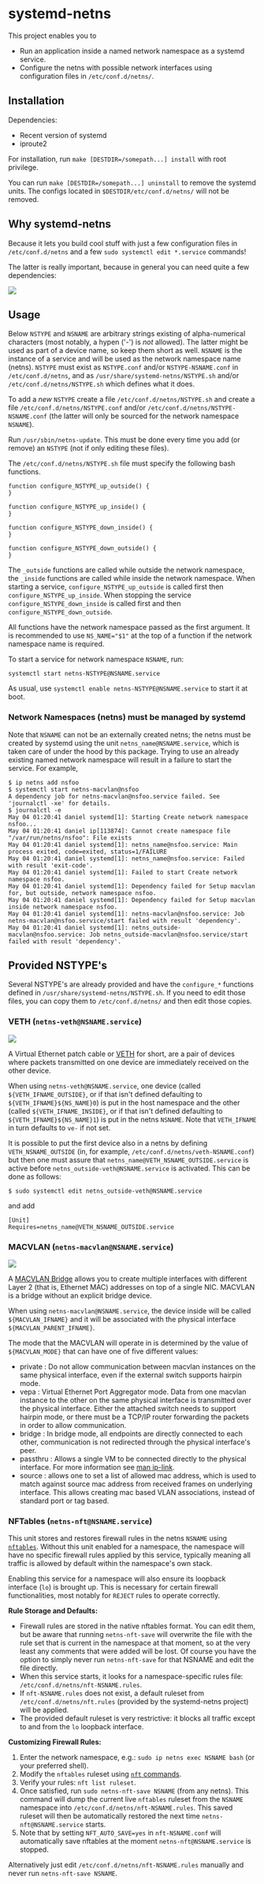 # systemd-netns

This project enables you to
 * Run an application inside a named network namespace as a systemd service.
 * Configure the netns with possible network interfaces using configuration files in `/etc/conf.d/netns/`.

## Installation

Dependencies:
 * Recent version of systemd
 * iproute2

For installation, run `make [DESTDIR=/somepath...] install` with root privilege.

You can run `make [DESTDIR=/somepath...] uninstall` to remove the systemd units.
The configs located in `$DESTDIR/etc/conf.d/netns/` will not be removed.

## Why systemd-netns

Because it lets you build cool stuff with just a few configuration files
in `/etc/conf.d/netns` and a few `sudo systemctl edit *.service` commands!

The latter is really important, because in general you can need quite a few
dependencies:

![](doc/assets/dependencies.png)

## Usage

Below `NSTYPE` and `NSNAME` are arbitrary strings existing of alpha-numerical
characters (most notably, a hypen ('-') is *not* allowed).
The latter might be used as part of a device name, so keep them short as well.
`NSNAME` is the instance of a service and will be used as the
network namespace name (netns). `NSTYPE` must exist as `NSTYPE.conf` and/or
`NSTYPE-NSNAME.conf` in `/etc/conf.d/netns`, and as `/usr/share/systemd-netns/NSTYPE.sh`
and/or `/etc/conf.d/netns/NSTYPE.sh` which defines what it does.

To add a *new* `NSTYPE` create a file `/etc/conf.d/netns/NSTYPE.sh` and
create a file `/etc/conf.d/netns/NSTYPE.conf` and/or `/etc/conf.d/netns/NSTYPE-NSNAME.conf`
(the latter will only be sourced for the network namespace `NSNAME`).

Run `/usr/sbin/netns-update`. This must be done every time you add (or remove)
an `NSTYPE` (not if only editing these files).

The `/etc/conf.d/netns/NSTYPE.sh` file must specify the following bash functions.

```shell
function configure_NSTYPE_up_outside() {
}

function configure_NSTYPE_up_inside() {
}

function configure_NSTYPE_down_inside() {
}

function configure_NSTYPE_down_outside() {
}
```

The `_outside` functions are called while outside the network namespace,
the `_inside` functions are called while inside the network namespace.
When starting a service, `configure_NSTYPE_up_outside` is called first then `configure_NSTYPE_up_inside`.
When stopping the service `configure_NSTYPE_down_inside` is called first and then `configure_NSTYPE_down_outside`.

All functions have the network namespace passed as the first argument.
It is recommended to use `NS_NAME="$1"` at the top of a function if
the network namespace name is required.

To start a service for network namespace `NSNAME`, run:
```shell
systemctl start netns-NSTYPE@NSNAME.service
```

As usual, use `systemctl enable netns-NSTYPE@NSNAME.service` to start it at boot.

### Network Namespaces (netns) must be managed by systemd

Note that `NSNAME` can not be an externally created netns; the netns must be created by
systemd using the unit `netns_name@NSNAME.service`, which is taken care of under the
hood by this package. Trying to use an already existing named network namespace will
result in a failure to start the service. For example,
```
$ ip netns add nsfoo
$ systemctl start netns-macvlan@nsfoo
A dependency job for netns-macvlan@nsfoo.service failed. See 'journalctl -xe' for details.
$ journalctl -e
May 04 01:20:41 daniel systemd[1]: Starting Create network namespace nsfoo...
May 04 01:20:41 daniel ip[113874]: Cannot create namespace file "/var/run/netns/nsfoo": File exists
May 04 01:20:41 daniel systemd[1]: netns_name@nsfoo.service: Main process exited, code=exited, status=1/FAILURE
May 04 01:20:41 daniel systemd[1]: netns_name@nsfoo.service: Failed with result 'exit-code'.
May 04 01:20:41 daniel systemd[1]: Failed to start Create network namespace nsfoo.
May 04 01:20:41 daniel systemd[1]: Dependency failed for Setup macvlan for, but outside, network namespace nsfoo.
May 04 01:20:41 daniel systemd[1]: Dependency failed for Setup macvlan inside network namespace nsfoo.
May 04 01:20:41 daniel systemd[1]: netns-macvlan@nsfoo.service: Job netns-macvlan@nsfoo.service/start failed with result 'dependency'.
May 04 01:20:41 daniel systemd[1]: netns_outside-macvlan@nsfoo.service: Job netns_outside-macvlan@nsfoo.service/start failed with result 'dependency'.
```

## Provided NSTYPE's

Several NSTYPE's are already provided and have the `configure_*` functions defined
in `/usr/share/systemd-netns/NSTYPE.sh`. If you need to edit those files, you can
copy them to `/etc/conf.d/netns/` and then edit those copies.

### VETH (`netns-veth@NSNAME.service`)

![](doc/assets/VETH.png)

A Virtual Ethernet patch cable or [VETH](https://developers.redhat.com/blog/2018/10/22/introduction-to-linux-interfaces-for-virtual-networking/#veth)
for short, are a pair of devices where packets transmitted on one device are immediately received on the other device.

When using `netns-veth@NSNAME.service`, one device (called `${VETH_IFNAME_OUTSIDE}`, or if that isn't defined defaulting to `${VETH_IFNAME}${NS_NAME}0`)
is put in the host namespace and the other (called `${VETH_IFNAME_INSIDE}`, or if that isn't defined defaulting to `${VETH_IFNAME}${NS_NAME}1`) is put
in the netns `NSNAME`. Note that `VETH_IFNAME` in turn defaults to `ve-` if not set.

It is possible to put the first device also in a netns by defining `VETH_NSNAME_OUTSIDE` (in, for example, `/etc/conf.d/netns/veth-NSNAME.conf`)
but then one must assure that `netns_name@VETH_NSNAME_OUTSIDE.service` is active before `netns_outside-veth@NSNAME.service` is activated.
This can be done as follows:

```shell
$ sudo systemctl edit netns_outside-veth@NSNAME.service
```
and add
```
[Unit]
Requires=netns_name@VETH_NSNAME_OUTSIDE.service
```

### MACVLAN (`netns-macvlan@NSNAME.service`)

![](doc/assets/MACVLAN.png)

A [MACVLAN Bridge](https://developers.redhat.com/blog/2018/10/22/introduction-to-linux-interfaces-for-virtual-networking/#macvlan)
allows you to create multiple interfaces with different Layer 2 (that is, Ethernet MAC)
addresses on top of a single NIC. MACVLAN is a bridge without an explicit bridge device. 

When using `netns-macvlan@NSNAME.service`, the device inside will be called `${MACVLAN_IFNAME}` and it will be associated
with the physical interface `${MACVLAN_PARENT_IFNAME}`.

The mode that the MACVLAN will operate in is determined by the value of `${MACVLAN_MODE}` that can have
one of five different values:

* private : Do not allow communication between macvlan instances on the same physical interface, even if the external switch supports hairpin mode.
* vepa : Virtual Ethernet Port Aggregator mode. Data from one macvlan instance to the other on the same physical interface is transmitted
over the physical interface. Either the attached switch needs to support hairpin mode, or there must be a TCP/IP router forwarding the
packets in order to allow communication.
* bridge : In bridge mode, all endpoints are directly connected to each other, communication is not redirected through the physical interface's peer.
* passthru : Allows a single VM to be connected directly to the physical interface. For more information see [man ip-link](https://man7.org/linux/man-pages/man8/ip-link.8.html).
* source : allows one to set a list of allowed mac address, which is used to match against source mac address from received frames on underlying interface.
This allows creating mac based VLAN associations, instead of standard port or tag based.

### NFTables (`netns-nft@NSNAME.service`)

This unit stores and restores firewall rules in the netns `NSNAME` using [`nftables`](https://wiki.nftables.org/wiki-nftables/index.php/Main_Page).
Without this unit enabled for a namespace, the namespace will have no specific firewall rules applied by this service,
typically meaning all traffic is allowed by default within the namespace's own stack.

Enabling this service for a namespace will also ensure its loopback interface (`lo`) is brought up.
This is necessary for certain firewall functionalities, most notably for `REJECT` rules to operate correctly.

**Rule Storage and Defaults:**
* Firewall rules are stored in the native nftables format. You can edit them, but be aware that running `netns-nft-save` will
overwrite the file with the rule set that is current in the namespace at that moment, so at the very least any comments that were added
will be lost. Of course you have the option to simply never run `netns-nft-save` for that NSNAME and edit the file directly.
* When this service starts, it looks for a namespace-specific rules file: `/etc/conf.d/netns/nft-NSNAME.rules`.
* If `nft-NSNAME.rules` does not exist, a default ruleset from `/etc/conf.d/netns/nft.rules` (provided by the systemd-netns project) will be applied.
* The provided default ruleset is very restrictive: it blocks all traffic except to and from the `lo` loopback interface.

**Customizing Firewall Rules:**
1.  Enter the network namespace, e.g.: `sudo ip netns exec NSNAME bash` (or your preferred shell).
2.  Modify the `nftables` ruleset using [`nft` commands](https://docs.redhat.com/en/documentation/red_hat_enterprise_linux/8/html/configuring_and_managing_networking/getting-started-with-nftables_configuring-and-managing-networking).
3.  Verify your rules: `nft list ruleset`.
4.  Once satisfied, run `sudo netns-nft-save NSNAME` (from any netns).
    This command will dump the current live `nftables` ruleset from the `NSNAME` namespace into `/etc/conf.d/netns/nft-NSNAME.rules`.
    This saved ruleset will then be automatically restored the next time `netns-nft@NSNAME.service` starts.
5.  Note that by setting `NFT_AUTO_SAVE=yes` in `nft-NSNAME.conf` will automatically save nftables at the moment `netns-nft@NSNAME.service` is stopped.

Alternatively just edit `/etc/conf.d/netns/nft-NSNAME.rules` manually and never run `netns-nft-save NSNAME`.
